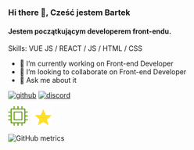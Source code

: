 ### Hi there 👋, Cześć jestem Bartek
#### Jestem początkującym developerem front-endu.


Skills: VUE JS / REACT / JS / HTML / CSS

- 🔭 I’m currently working on Front-end Developer 
- 👯 I’m looking to collaborate on Front-end Developer 
- 💬 Ask me about it 


[<img src='https://cdn.jsdelivr.net/npm/simple-icons@3.0.1/icons/github.svg' alt='github' height='40'>](https://github.com/vqo101)  [<img src='https://cdn.jsdelivr.net/npm/simple-icons@3.0.1/icons/discord.svg' alt='discord' height='40'>](https://discord.gg/nMjD2C2gQg)  

<a href='https://docs.github.com/en/developers'><img src='https://raw.githubusercontent.com/acervenky/animated-github-badges/master/assets/devbadge.gif' width='40' height='40'></a> <a href='https://stars.github.com/'><img src='https://raw.githubusercontent.com/acervenky/animated-github-badges/master/assets/starbadge.gif' width='35' height='35'></a> 

![GitHub metrics](https://metrics.lecoq.io/vqo101)  
